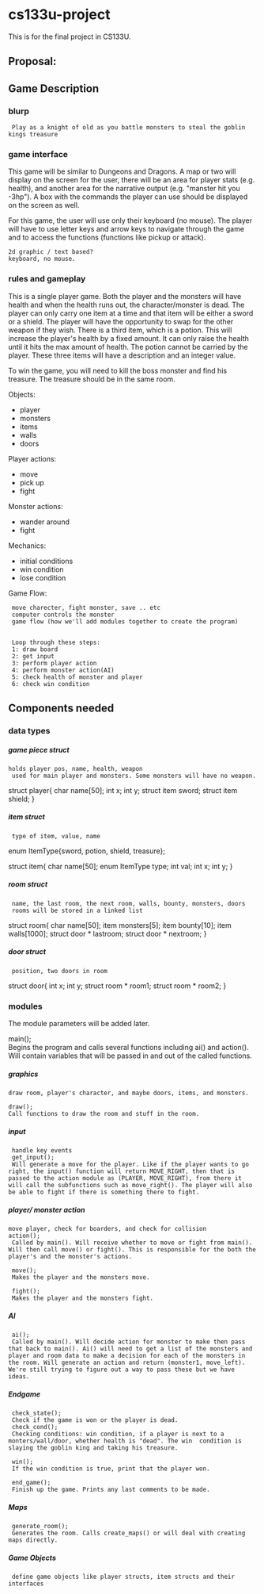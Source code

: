 # cs133u-project
This is for the final project in CS133U.


## Proposal:

## Game Description

### blurp
     Play as a knight of old as you battle monsters to steal the goblin kings treasure

### game interface

This game will be similar to Dungeons and Dragons. A map or two will display on the screen for the user, there will be an area for player stats (e.g. health), and another area for the narrative output (e.g. "manster hit you -3hp"). A box with the commands the player can use should be displayed on the screen as well.

For this game, the user will use only their keyboard (no mouse). The player will have to use letter keys and arrow keys to navigate through the game and to access the functions (functions like pickup or attack).

    2d graphic / text based?
    keyboard, no mouse.

### rules and gameplay

This is a single player game. Both the player and the monsters will have health and when the health runs out, the character/monster is dead. The player can only carry one item at a time and that item will be either a sword or a shield. The player will have the opportunity to swap for the other weapon if they wish. There is a third item, which is a potion. This will increase the player's health by a fixed amount. It can only raise the health until it hits the max amount of health. The potion cannot be carried by the player. These three items will have a description and an integer value. 

To win the game, you will need to kill the boss monster and find his treasure. The treasure should be in the same room.

Objects:
- player
- monsters
- items
- walls
- doors

Player actions:
- move
- pick up
- fight

Monster actions:
- wander around
- fight

Mechanics:
- initial conditions
- win condition
- lose condition

Game Flow:

     move charecter, fight monster, save .. etc
     computer controls the monster
     game flow (how we'll add modules together to create the program)
     
     
     Loop through these steps:  
     1: draw board  
     2: get input  
     3: perform player action  
     4: perform monster action(AI)  
     5: check health of monster and player  
     6: check win condition  

## Components needed

### data types

##### game piece struct
 
    holds player pos, name, health, weapon
     used for main player and monsters. Some monsters will have no weapon.
     
  struct player{
  char name[50];
  int x;
  int y;
  struct item sword;
  struct item shield;
}

##### item struct

     type of item, value, name
     
enum ItemType{sword, potion, shield, treasure};

struct item{
  char name[50];
  enum ItemType type;
  int val;
  int x;
  int y;
}
     
##### room struct

     name, the last room, the next room, walls, bounty, monsters, doors
     rooms will be stored in a linked list
     
struct room{
  char name[50];
  item monsters[5];
  item bounty[10];
  item walls[1000];
  struct door * lastroom;
  struct door * nextroom;
}

##### door struct

     position, two doors in room
     
struct door{
  int x;
  int y;
  struct room * room1;
  struct room * room2;
}

### modules

The module parameters will be added later.

main();  
Begins the program and calls several functions including ai() and action(). Will contain variables that will be passed in and out of the called functions.


##### graphics
 
    draw room, player's character, and maybe doors, items, and monsters.
    
    draw();  
    Call functions to draw the room and stuff in the room.
  
##### input

     handle key events
     get_input();  
     Will generate a move for the player. Like if the player wants to go right, the input() function will return MOVE_RIGHT, then that is passed to the action module as (PLAYER, MOVE_RIGHT), from there it will call the subfunctions such as move_right(). The player will also be able to fight if there is something there to fight.




##### player/ monster action
    move player, check for boarders, and check for collision
    action();  
     Called by main(). Will receive whether to move or fight from main(). Will then call move() or fight(). This is responsible for the both the player's and the monster's actions. 

     move();  
     Makes the player and the monsters move.

     fight();  
     Makes the player and the monsters fight.
     
##### AI
     
     ai();  
     Called by main(). Will decide action for monster to make then pass that back to main(). Ai() will need to get a list of the monsters and player and room data to make a decision for each of the monsters in the room. Will generate an action and return (monster1, move_left). We're still trying to figure out a way to pass these but we have ideas.


##### Endgame

     check_state();  
     Check if the game is won or the player is dead.
     check_cond();  
     Checking conditions: win condition, if a player is next to a monters/wall/door, whether health is "dead". The win  condition is slaying the goblin king and taking his treasure.

     win();  
     If the win condition is true, print that the player won.

     end_game();  
     Finish up the game. Prints any last comments to be made.

##### Maps

     generate_room();  
     Generates the room. Calls create_maps() or will deal with creating maps directly.

##### Game Objects

     define game objects like player structs, item structs and their interfaces
